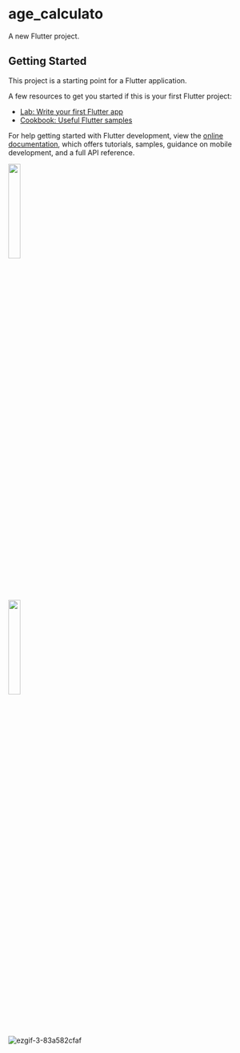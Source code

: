 # age_calculato

A new Flutter project.

## Getting Started

This project is a starting point for a Flutter application.

A few resources to get you started if this is your first Flutter project:

- [Lab: Write your first Flutter app](https://docs.flutter.dev/get-started/codelab)
- [Cookbook: Useful Flutter samples](https://docs.flutter.dev/cookbook)

For help getting started with Flutter development, view the
[online documentation](https://docs.flutter.dev/), which offers tutorials,
samples, guidance on mobile development, and a full API reference.
<p>
<img src="https://user-images.githubusercontent.com/116253963/214768452-a4f2f62c-db2a-4ecc-aca1-7744309cead1.jpg" height=22% eidth=22%>
</p>


<p>
<img src="https://user-images.githubusercontent.com/116253963/216522325-368c79ff-53e7-4d8f-aa87-806b18856fbd.gif" height=22% eidth=22%>
</p>



![ezgif-3-83a582cfaf]()



